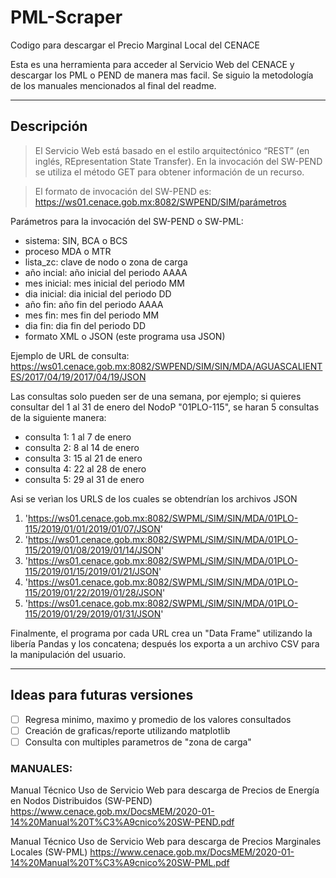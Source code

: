 # PML-Scraper
Codigo para descargar el Precio Marginal Local del CENACE

Esta es una herramienta para acceder al Servicio Web del CENACE y descargar los PML o PEND de manera mas facil. Se siguio la metodología de los manuales mencionados al final del readme.

***

## Descripción
> El Servicio Web está basado en el estilo arquitectónico “REST” (en inglés, REpresentation State Transfer). En la
invocación del SW-PEND se utiliza el método GET para obtener información de un recurso.

> El formato de invocación del SW-PEND es:
> https://ws01.cenace.gob.mx:8082/SWPEND/SIM/parámetros

Parámetros para la invocación del SW-PEND o SW-PML:

- sistema: SIN, BCA o BCS
- proceso MDA o MTR
- lista_zc: clave de nodo o zona de carga
- año incial: año inicial del periodo AAAA
- mes inicial: mes inicial del periodo MM
- dia inicial: dia inicial del periodo DD
- año fin: año fin del periodo AAAA
- mes fin: mes fin del periodo MM
- dia fin: dia fin del periodo DD
- formato XML o JSON (este programa usa JSON)

Ejemplo de URL de consulta: https://ws01.cenace.gob.mx:8082/SWPEND/SIM/SIN/MDA/AGUASCALIENTES/2017/04/19/2017/04/19/JSON

Las consultas solo pueden ser de una semana, por ejemplo; si quieres consultar del 1 al 31 de enero del NodoP "01PLO-115", se haran 5 consultas de la siguiente manera:

- consulta 1: 1 al 7 de enero
- consulta 2: 8 al 14 de enero
- consulta 3: 15 al 21 de enero
- consulta 4: 22 al 28 de enero
- consulta 5: 29 al 31 de enero
 
Asi se verìan los URLS de los cuales se obtendrían los archivos JSON
1. 'https://ws01.cenace.gob.mx:8082/SWPML/SIM/SIN/MDA/01PLO-115/2019/01/01/2019/01/07/JSON'
2. 'https://ws01.cenace.gob.mx:8082/SWPML/SIM/SIN/MDA/01PLO-115/2019/01/08/2019/01/14/JSON'
3. 'https://ws01.cenace.gob.mx:8082/SWPML/SIM/SIN/MDA/01PLO-115/2019/01/15/2019/01/21/JSON'
4. 'https://ws01.cenace.gob.mx:8082/SWPML/SIM/SIN/MDA/01PLO-115/2019/01/22/2019/01/28/JSON'
5. 'https://ws01.cenace.gob.mx:8082/SWPML/SIM/SIN/MDA/01PLO-115/2019/01/29/2019/01/31/JSON'

Finalmente, el programa por cada URL crea un "Data Frame" utilizando la libería Pandas y los concatena; después los exporta a un archivo CSV para la manipulación del usuario.

***

## Ideas para futuras versiones
- [ ] Regresa minimo, maximo y promedio de los valores consultados
- [ ] Creación de graficas/reporte utilizando matplotlib
- [ ] Consulta con multiples parametros de "zona de carga"

### MANUALES:
Manual Técnico Uso de Servicio Web para descarga de Precios de Energía en Nodos Distribuidos (SW-PEND)
https://www.cenace.gob.mx/DocsMEM/2020-01-14%20Manual%20T%C3%A9cnico%20SW-PEND.pdf

Manual Técnico Uso de Servicio Web para descarga de Precios Marginales Locales (SW-PML)
https://www.cenace.gob.mx/DocsMEM/2020-01-14%20Manual%20T%C3%A9cnico%20SW-PML.pdf
